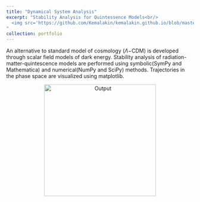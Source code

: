 ```yaml
---
title: "Dynamical System Analysis"
excerpt: "Stability Analysis for Quintessence Models<br/>
  <img src='https://github.com/Kemalakin/kemalakin.github.io/blob/master/images/dsa-lcdm/mrl-2d.png?raw=true' width = 300>    
"
collection: portfolio
---
```


An alternative to standard model of cosmology ($\Lambda \mathrm{-CDM}$) is developed through scalar field models of dark energy. Stability analysis of radiation-matter-quintescence models are performed using symbolic(SymPy and Mathematica) and numerical(NumPy and SciPy) methods. Trajectories in the phase space are visualized using matplotlib.

<p align="center">
  <img src="link to output" alt="Output" width = 300>    
</p>
